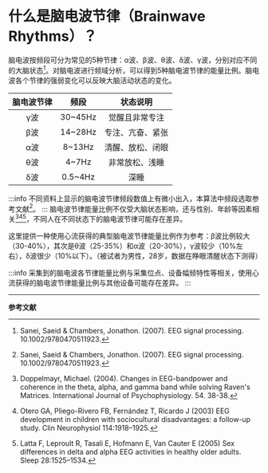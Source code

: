 # 什么是脑电波节律（Brainwave Rhythms）？
脑电波按频段可分为常见的5种节律：α波、β波、θ波、δ波、γ波，分别对应不同的大脑状态[^1]。对脑电波进行频域分析，可以得到5种脑电波节律的能量比例。脑电波各个节律的强弱变化可以反映大脑活动状态的变化。

| 脑电波节律 | 频段 | 状态说明 |
| :---: | :---: | :---: |
| γ波 | 30~45Hz | 觉醒且非常专注 |
| β波 | 14~28Hz | 专注、亢奋、紧张 |
| α波 | 8~13Hz | 清醒、放松、闭眼 |
| θ波 | 4~7Hz | 非常放松、浅睡 |
| δ波 | 0.5~4Hz | 深睡 |

:::info
不同资料上显示的脑电波节律频段数值上有微小出入，本算法中频段选取参考文献[^1]。
:::
脑电波节律能量比例不仅受大脑状态影响，还与性别、年龄等因素相关[^2][^3][^4]，不同人在不同状态下的脑电波节律可能存在差异。

这里提供一种使用心流获得的典型脑电波节律能量比例作为参考：β波比例较大（30-40%），其次是θ波（25-35%）和α波（20-30%），γ波较少（10%左右），δ波很少（10%以下）。（被试者为男性，28岁，数据在睁眼清醒状态下测得）

:::info
采集到的脑电波各节律能量比例与采集位点、设备幅频特性等相关，使用心流获得的脑电波节律能量比例与其他设备可能存在差异。
:::

---

**参考文献**

[^1]: Sanei, Saeid & Chambers, Jonathon. (2007). EEG signal processing. 10.1002/9780470511923. 
[^2]: Doppelmayr, Michael. (2004). Changes in EEG-bandpower and coherence in the theta, alpha, and gamma band while solving Raven's Matrices. International Journal of Psychophysiology. 54. 38-38. 
[^3]: Otero GA, Pliego-Rivero FB, Fernández T, Ricardo J (2003) EEG development in children with sociocultural disadvantages: a follow-up study. Clin Neurophysiol 114:1918–1925.
[^4]: Latta F, Leproult R, Tasali E, Hofmann E, Van Cauter E (2005) Sex differences in delta and alpha EEG activities in healthy older adults. Sleep 28:1525–1534.